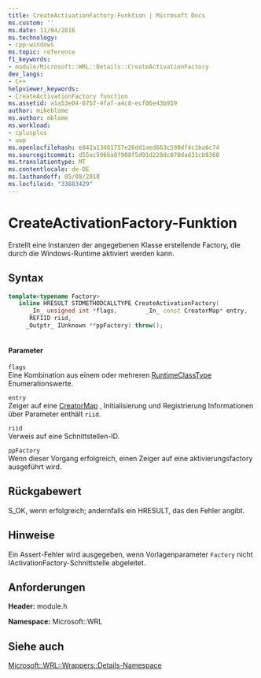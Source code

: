```yaml
---
title: CreateActivationFactory-Funktion | Microsoft Docs
ms.custom: ''
ms.date: 11/04/2016
ms.technology:
- cpp-windows
ms.topic: reference
f1_keywords:
- module/Microsoft::WRL::Details::CreateActivationFactory
dev_langs:
- C++
helpviewer_keywords:
- CreateActivationFactory function
ms.assetid: a1a53e04-6757-4faf-a4c8-ecf06e43b959
author: mikeblome
ms.author: mblome
ms.workload:
- cplusplus
- uwp
ms.openlocfilehash: e842a13461757e26dd1aed663c590df4c1ba6c74
ms.sourcegitcommit: d55ac596ba8f908f5d91d228dc070dad31cb8360
ms.translationtype: MT
ms.contentlocale: de-DE
ms.lasthandoff: 05/08/2018
ms.locfileid: "33883429"
---
```

# <a name="createactivationfactory-function"></a>CreateActivationFactory-Funktion
Erstellt eine Instanzen der angegebenen Klasse erstellende Factory, die durch die Windows-Runtime aktiviert werden kann.  
  
## <a name="syntax"></a>Syntax  
  
```cpp  
template<typename Factory>  
   inline HRESULT STDMETHODCALLTYPE CreateActivationFactory(  
      _In_ unsigned int *flags,        _In_ const CreatorMap* entry,   
      REFIID riid,   
     _Outptr_ IUnknown **ppFactory) throw();  
  
```  
  
#### <a name="parameters"></a>Parameter  
 `flags`  
 Eine Kombination aus einem oder mehreren [RuntimeClassType](../windows/runtimeclasstype-enumeration.md) Enumerationswerte.  
  
 `entry`  
 Zeiger auf eine [CreatorMap](../windows/creatormap-structure.md) , Initialisierung und Registrierung Informationen über Parameter enthält `riid`.  
  
 `riid`  
 Verweis auf eine Schnittstellen-ID.  
  
 `ppFactory`  
 Wenn dieser Vorgang erfolgreich, einen Zeiger auf eine aktivierungsfactory ausgeführt wird.  
  
## <a name="return-value"></a>Rückgabewert  
 S_OK, wenn erfolgreich; andernfalls ein HRESULT, das den Fehler angibt.  
  
## <a name="remarks"></a>Hinweise  
 Ein Assert-Fehler wird ausgegeben, wenn Vorlagenparameter `Factory` nicht IActivationFactory-Schnittstelle abgeleitet.  
  
## <a name="requirements"></a>Anforderungen  
 **Header:** module.h  
  
 **Namespace:** Microsoft::WRL  
  
## <a name="see-also"></a>Siehe auch  
 [Microsoft::WRL::Wrappers::Details-Namespace](../windows/microsoft-wrl-wrappers-details-namespace.md)